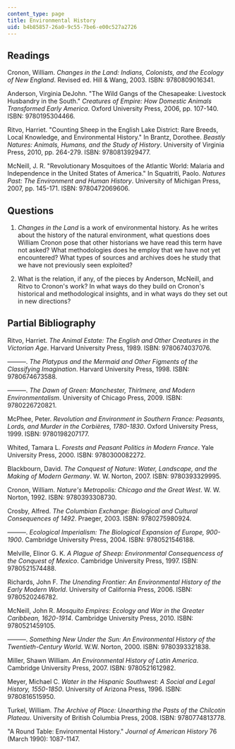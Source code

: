 ```yaml
---
content_type: page
title: Environmental History
uid: b4b85857-26a0-9c55-7be6-e00c527a2726
---
```


Readings
--------

Cronon, William. _Changes in the Land: Indians, Colonists, and the Ecology of New England_. Revised ed. Hill & Wang, 2003. ISBN: 9780809016341.

Anderson, Virginia DeJohn. "The Wild Gangs of the Chesapeake: Livestock Husbandry in the South." _Creatures of Empire: How Domestic Animals Transformed Early America_. Oxford University Press, 2006, pp. 107-140. ISBN: 9780195304466.

Ritvo, Harriet. "Counting Sheep in the English Lake District: Rare Breeds, Local Knowledge, and Environmental History." In Brantz, Dorothee. _Beastly Natures: Animals, Humans, and the Study of History_. University of Virginia Press, 2010, pp. 264-279. ISBN: 9780813929477.

McNeill, J. R. "Revolutionary Mosquitoes of the Atlantic World: Malaria and Independence in the United States of America." In Squatriti, Paolo. _Natures Past: The Environment and Human History_. University of Michigan Press, 2007, pp. 145-171. ISBN: 9780472069606.

Questions
---------

1.  _Changes in the Land_ is a work of environmental history. As he writes about the history of the natural environment, what questions does William Cronon pose that other historians we have read this term have not asked? What methodologies does he employ that we have not yet encountered? What types of sources and archives does he study that we have not previously seen exploited?
    
2.  What is the relation, if any, of the pieces by Anderson, McNeill, and Ritvo to Cronon's work? In what ways do they build on Cronon's historical and methodological insights, and in what ways do they set out in new directions?
    

Partial Bibliography
--------------------

Ritvo, Harriet. _The Animal Estate: The English and Other Creatures in the Victorian Age_. Harvard University Press, 1989. ISBN: 9780674037076.

———. _The Platypus and the Mermaid and Other Figments of the Classifying Imagination_. Harvard University Press, 1998. ISBN: 9780674673588.

———. _The Dawn of Green: Manchester, Thirlmere, and Modern Environmentalism_. University of Chicago Press, 2009. ISBN: 9780226720821.

McPhee, Peter. _Revolution and Environment in Southern France: Peasants, Lords, and Murder in the Corbières, 1780-1830_. Oxford University Press, 1999. ISBN: 9780198207177.

Whited, Tamara L. _Forests and Peasant Politics in Modern France_. Yale University Press, 2000. ISBN: 9780300082272.

Blackbourn, David. _The Conquest of Nature: Water, Landscape, and the Making of Modern Germany_. W. W. Norton, 2007. ISBN: 9780393329995.

Cronon, William. _Nature's Metropolis: Chicago and the Great West_. W. W. Norton, 1992. ISBN: 9780393308730.

Crosby, Alfred. _The Columbian Exchange: Biological and Cultural Consequences of 1492_. Praeger, 2003. ISBN: 9780275980924.

———. _Ecological Imperialism: The Biological Expansion of Europe, 900-1900_. Cambridge University Press, 2004. ISBN: 9780521546188.

Melville, Elinor G. K. _A Plague of Sheep: Environmental Consequencess of the Conquest of Mexico_. Cambridge University Press, 1997. ISBN: 9780521574488.

Richards, John F. _The Unending Frontier: An Environmental History of the Early Modern World_. University of California Press, 2006. ISBN: 9780520246782.

McNeill, John R. _Mosquito Empires: Ecology and War in the Greater Caribbean, 1620-1914_. Cambridge University Press, 2010. ISBN: 9780521459105.

———. _Something New Under the Sun: An Environmental History of the Twentieth-Century World_. W.W. Norton, 2000. ISBN: 9780393321838.

Miller, Shawn William. _An Environmental History of Latin America_. Cambridge University Press, 2007. ISBN: 9780521612982.

Meyer, Michael C. _Water in the Hispanic Southwest: A Social and Legal History, 1550-1850_. University of Arizona Press, 1996. ISBN: 9780816515950.

Turkel, William. _The Archive of Place: Unearthing the Pasts of the Chilcotin Plateau_. University of British Columbia Press, 2008. ISBN: 9780774813778.

"A Round Table: Environmental History." _Journal of American History_ 76 (March 1990): 1087-1147.